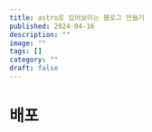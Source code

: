 ```yaml
---
title: astro로 있어보이는 블로그 만들기
published: 2024-04-16
description: ""
image: ""
tags: []
category: ""
draft: false
---
```


# 배포

